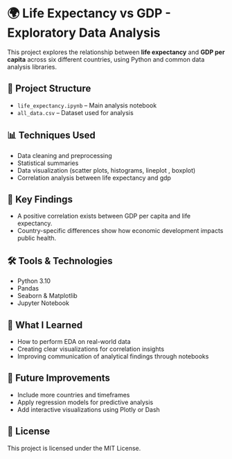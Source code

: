 # 🌍 Life Expectancy vs GDP - Exploratory Data Analysis

This project explores the relationship between **life expectancy** and **GDP per capita** across six different countries, using Python and common data analysis libraries.

## 📁 Project Structure

- `life_expectancy.ipynb` – Main analysis notebook
- `all_data.csv` – Dataset used for analysis


## 📊 Techniques Used

- Data cleaning and preprocessing
- Statistical summaries
- Data visualization (scatter plots, histograms, lineplot , boxplot)
- Correlation analysis between life expectancy and  gdp

## 🚀 Key Findings

- A positive correlation exists between GDP per capita and life expectancy.
- Country-specific differences show how economic development impacts public health.

## 🛠 Tools & Technologies

- Python 3.10
- Pandas
- Seaborn & Matplotlib
- Jupyter Notebook

## 🧠 What I Learned

- How to perform EDA on real-world data
- Creating clear visualizations for correlation insights
- Improving communication of analytical findings through notebooks

## 📌 Future Improvements

- Include more countries and timeframes
- Apply regression models for predictive analysis
- Add interactive visualizations using Plotly or Dash

## 📎 License

This project is licensed under the MIT License.
